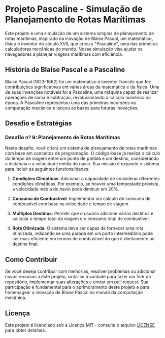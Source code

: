 # Projeto Pascaline - Simulação de Planejamento de Rotas Marítimas

Este projeto é uma simulação de um sistema simples de planejamento de rotas marítimas, inspirado na inovação de Blaise Pascal, um matemático, físico e inventor do século XVII, que criou a "Pascaline", uma das primeiras calculadoras mecânicas do mundo. Nossa simulação visa ajudar os navegadores a planejar viagens marítimas com eficiência.

## História de Blaise Pascal e a Pascaline

Blaise Pascal (1623-1662) foi um matemático e inventor francês que fez contribuições significativas em várias áreas da matemática e da física. Uma de suas invenções notáveis foi a Pascaline, uma máquina capaz de realizar operações de soma e subtração, revolucionando o cálculo numérico na época. A Pascaline representou uma das primeiras incursões na computação mecânica e lançou as bases para futuras inovações.

## Desafio e Estratégias

### Desafio nº 9: Planejamento de Rotas Marítimas

Neste desafio, você criará um sistema de planejamento de rotas marítimas com base em conceitos de programação. O código-base já realiza o cálculo do tempo de viagem entre um ponto de partida e um destino, considerando a distância e a velocidade média do navio. Sua missão é expandir o sistema para incluir as seguintes funcionalidades:

1. **Condições Climáticas**: Adicionar a capacidade de considerar diferentes condições climáticas. Por exemplo, se houver uma tempestade prevista, a velocidade média do navio pode diminuir em 20%.

2. **Consumo de Combustível**: Implementar um cálculo de consumo de combustível com base na velocidade e tempo de viagem.

3. **Múltiplos Destinos**: Permitir que o usuário adicione vários destinos e calcular o tempo total da viagem e o consumo total de combustível.

4. **Rota Otimizada**: O sistema deve ser capaz de fornecer uma rota otimizada, indicando se uma parada em um porto intermediário pode ser mais eficiente em termos de combustível do que ir diretamente ao destino final.

## Como Contribuir

Se você deseja contribuir com melhorias, resolver problemas ou adicionar novos recursos a este projeto, sinta-se à vontade para fazer um fork do repositório, implementar suas alterações e enviar um pull request. Sua participação é fundamental para o aprimoramento deste projeto e para homenagear a inovação de Blaise Pascal no mundo da computação mecânica.

## Licença

Este projeto é licenciado sob a Licença MIT - consulte o arquivo [LICENSE](LICENSE) para obter detalhes.
